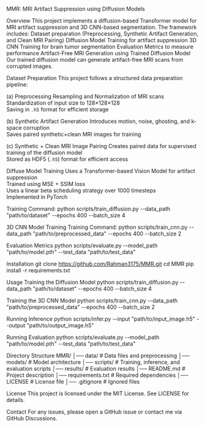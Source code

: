 MMR: MRI Artifact Suppression using Diffusion Models

Overview
This project implements a diffusion-based Transformer model for MRI artifact suppression and 3D CNN-based segmentation. The framework includes:
Dataset preparation (Preprocessing, Synthetic Artifact Generation, and Clean MRI Pairing)
Diffusion Model Training for artifact suppression
3D CNN Training for brain tumor segmentation
Evaluation Metrics to measure performance
Artifact-Free MRI Generation using Trained Diffusion Model
Our trained diffusion model can generate artifact-free MRI scans from corrupted images.

Dataset Preparation
This project follows a structured data preparation pipeline:

(a) Preprocessing
Resampling and Normalization of MRI scans  
Standardization of input size to 128×128×128  
Saving in `.h5` format for efficient storage  

(b) Synthetic Artifact Generation
Introduces motion, noise, ghosting, and k-space corruption  
Saves paired synthetic+clean MRI images for training  

(c) Synthetic + Clean MRI Image Pairing
Creates paired data for supervised training of the diffusion model  
Stored as HDF5 (`.h5`) format for efficient access  

Diffuse Model Training
Uses a Transformer-based Vision Model for artifact suppression  
Trained using MSE + SSIM loss  
Uses a linear beta scheduling strategy over 1000 timesteps  
Implemented in PyTorch  

Training Command:
python scripts/train_diffusion.py --data_path "path/to/dataset" --epochs 400 --batch_size 4

3D CNN Model Training
Training Command:
python scripts/train_cnn.py --data_path "path/to/preprocessed_data" --epochs 400 --batch_size 2

Evaluation Metrics
python scripts/evaluate.py --model_path "path/to/model.pth" --test_data "path/to/test_data"

Installation
git clone https://github.com/Rahman3175/MMR.git
cd MMR
pip install -r requirements.txt

Usage
Training the Diffusion Model
python scripts/train_diffusion.py --data_path "path/to/dataset" --epochs 400 --batch_size 4

Training the 3D CNN Model
python scripts/train_cnn.py --data_path "path/to/preprocessed_data" --epochs 400 --batch_size 2

Running Inference
python scripts/infer.py --input "path/to/input_image.h5" --output "path/to/output_image.h5"

Running Evaluation
python scripts/evaluate.py --model_path "path/to/model.pth" --test_data "path/to/test_data"

Directory Structure
MMR/
│── data/                 # Data files and preprocessing
│── models/               # Model architecture
│── scripts/              # Training, inference, and evaluation scripts
│── results/              # Evaluation results
│── README.md             # Project description
│── requirements.txt      # Required dependencies
│── LICENSE               # License file
│── .gitignore            # Ignored files

License
This project is licensed under the MIT License. See LICENSE for details.

Contact
For any issues, please open a GitHub issue or contact me via GitHub Discussions.
